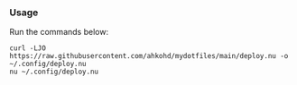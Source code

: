 ### Usage
Run the commands below:
```
curl -LJO https://raw.githubusercontent.com/ahkohd/mydotfiles/main/deploy.nu -o ~/.config/deploy.nu
nu ~/.config/deploy.nu
```
